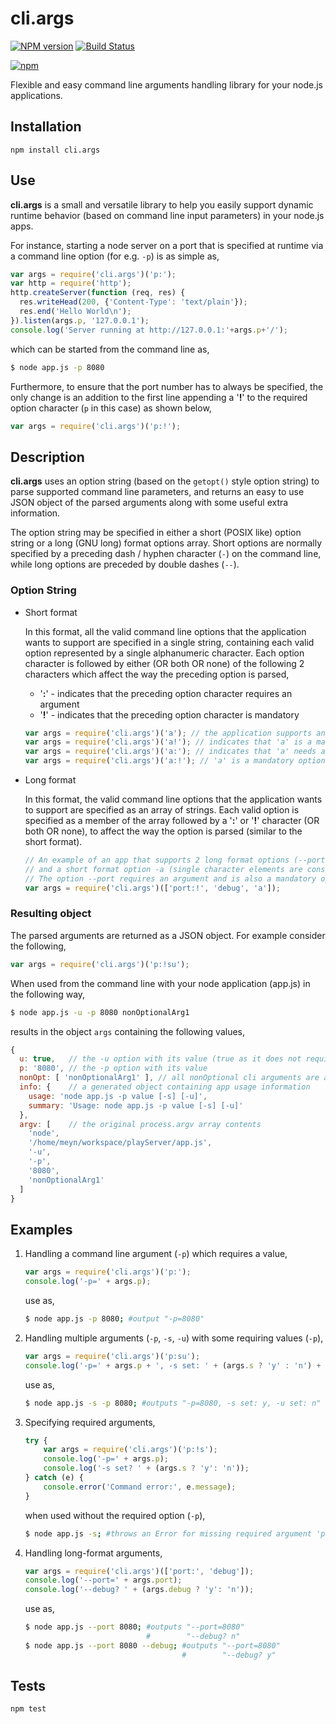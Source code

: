cli.args
========

[![NPM version](https://badge.fury.io/js/cli.args.svg)](http://badge.fury.io/js/cli.args)
[![Build Status](https://travis-ci.org/meyn/cli.args.svg?branch=master)](https://travis-ci.org/meyn/cli.args.svg?branch=master)

[![npm](https://nodei.co/npm/cli.args.png?mini=true)](https://npmsjs.org/package/cli.args)

Flexible and easy command line arguments handling library for your node.js applications.

## Installation

    npm install cli.args


## Use

__cli.args__ is a small and versatile library to help you easily support dynamic runtime behavior (based on command line input parameters) in your node.js apps.

For instance, starting a node server on a port that is specified at runtime via a command line option (for e.g. ```-p```) is as simple as,

```js
var args = require('cli.args')('p:');
var http = require('http');
http.createServer(function (req, res) {
  res.writeHead(200, {'Content-Type': 'text/plain'});
  res.end('Hello World\n');
}).listen(args.p, '127.0.0.1');
console.log('Server running at http://127.0.0.1:'+args.p+'/');
```
which can be started from the command line as,
```bash
$ node app.js -p 8080
```

Furthermore, to ensure that the port number has to always be specified, the only change is an addition to the first line appending a '__!__' to the required option character (```p``` in this case) as shown below,

```js
var args = require('cli.args')('p:!');
```

## Description

__cli.args__ uses an option string (based on the ```getopt()``` style option string) to parse supported command line parameters, and returns an easy to use JSON object of the parsed arguments along with some useful extra information.

The option string may be specified in either a short (POSIX like) option string or a long (GNU long) format options array. Short options are normally specified by a preceding dash / hyphen character (```-```) on the command line, while long options are preceded by double dashes (```--```).

### Option String

* Short format

    In this format, all the valid command line options that the application wants to support are specified in a single string, containing each valid option represented by a single alphanumeric character. Each option character is followed by either (OR both OR none) of the following 2 characters which affect the way the  preceding option is parsed,

    - '__:__' - indicates that the preceding option character requires an argument
    - '__!__' - indicates that the preceding option character is mandatory

    ```js
    var args = require('cli.args')('a'); // the application supports an option named 'a' without an argument
    var args = require('cli.args')('a!'); // indicates that 'a' is a mandatory option
    var args = require('cli.args')('a:'); // indicates that 'a' needs an argument
    var args = require('cli.args')('a:!'); // 'a' is a mandatory option that also requires an argument
    ```

* Long format

    In this format, the valid command line options that the application wants to support are specified as an array of strings. Each valid option is specified as a member of the array followed by a '__:__' or '__!__' character (OR both OR none), to affect the way the option is parsed (similar to the short format).

    ```js
    // An example of an app that supports 2 long format options (--port, --debug),
    // and a short format option -a (single character elements are considered short).
    // The option --port requires an argument and is also a mandatory option for this app.
    var args = require('cli.args')(['port:!', 'debug', 'a']);
    ```

### Resulting object

The parsed arguments are returned as a JSON object. For example consider the following,
```js
var args = require('cli.args')('p:!su');
```

When used from the command line with your node application (app.js) in the following way,
```bash
$ node app.js -u -p 8080 nonOptionalArg1
```

results in the object ```args``` containing the following values,
```js
{
  u: true,   // the -u option with its value (true as it does not require an argument)
  p: '8080', // the -p option with its value
  nonOpt: [ 'nonOptionalArg1' ], // all nonOptional cli arguments are available in this array
  info: {    // a generated object containing app usage information
    usage: 'node app.js -p value [-s] [-u]',
    summary: 'Usage: node app.js -p value [-s] [-u]'
  },
  argv: [    // the original process.argv array contents
    'node',
    '/home/meyn/workspace/playServer/app.js',
    '-u',
    '-p',
    '8080',
    'nonOptionalArg1'
  ]
}
```

## Examples

1. Handling a command line argument (```-p```) which requires a value,
    ```js
    var args = require('cli.args')('p:');
    console.log('-p=' + args.p);
    ```
    use as,
    ```bash
    $ node app.js -p 8080; #output "-p=8080"
    ```

2. Handling multiple arguments (```-p```, ```-s```, ```-u```) with some requiring values (```-p```),
    ```js
    var args = require('cli.args')('p:su');
    console.log('-p=' + args.p + ', -s set: ' + (args.s ? 'y' : 'n') + ', -u set: ' + (args.u ? 'y' : 'n'));
    ```
    use as,
    ```bash
    $ node app.js -s -p 8080; #outputs "-p=8080, -s set: y, -u set: n"
    ```

3. Specifying required arguments,
    ```js
    try {
        var args = require('cli.args')('p:!s');
        console.log('-p=' + args.p);
        console.log('-s set? ' + (args.s ? 'y': 'n'));
    } catch (e) {
        console.error('Command error:', e.message);
    }
    ```
    when used without the required option (```-p```),
    ```bash
    $ node app.js -s; #throws an Error for missing required argument 'p'
    ```

4. Handling long-format arguments,
    ```js
    var args = require('cli.args')(['port:', 'debug']);
    console.log('--port=' + args.port);
    console.log('--debug? ' + (args.debug ? 'y': 'n'));
    ```
    use as,
    ```bash
    $ node app.js --port 8080; #outputs "--port=8080"
                               #        "--debug? n"
    $ node app.js --port 8080 --debug; #outputs "--port=8080"
                                       #        "--debug? y"
    ```

## Tests

    npm test
